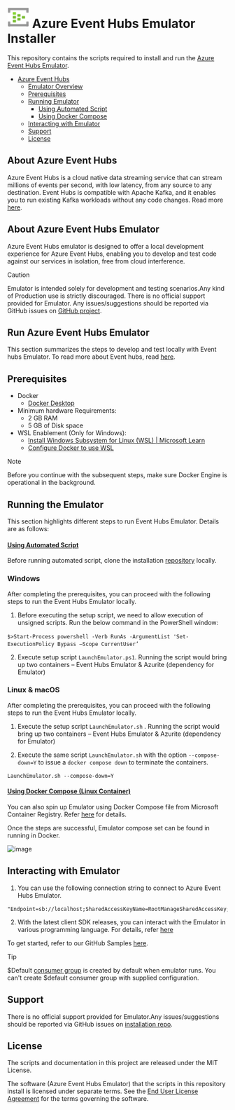 
 # <img src="https://raw.githubusercontent.com/Azure/azure-event-hubs-emulator-installer/main/azure-eventhubs-emulator.svg" alt="Event-Hubs Logo" width="50">    Azure Event Hubs Emulator Installer

This repository contains the scripts required to install and run the  [Azure Event Hubs Emulator](https://learn.microsoft.com/en-us/azure/event-hubs/overview-emulator).

- [Azure Event Hubs](#About-Azure-Event-Hubs)
  - [Emulator Overview](#About-Azure-Event-Hubs-Emulator)
  - [Prerequisites](#Prerequisites)
  - [Running Emulator](#Running-the-emulator)
    - [Using Automated Script](#Using-Automated-Script)
    - [Using Docker Compose](#Using-Docker-Compose-Linux-Container)
  - [Interacting with Emulator](#Interacting-with-emulator)
  - [Support](#Support)
  - [License](#License)

## About Azure Event Hubs

Azure Event Hubs is a cloud native data streaming service that can stream millions of events per second, with low latency, from any source to any destination. Event Hubs is compatible with Apache Kafka, and it enables you to run existing Kafka workloads without any code changes. Read more [here](https://learn.microsoft.com/en-us/azure/event-hubs/event-hubs-about).

## About Azure Event Hubs Emulator 

Azure Event Hubs emulator is designed to offer a local development experience for Azure Event Hubs, enabling you to develop and test code against our services in isolation, free from cloud interference.

>[!CAUTION]
>Emulator is intended solely for development and testing scenarios.Any kind of Production use is strictly discouraged. There is no official support provided for Emulator.
> Any issues/suggestions should be reported via GitHub issues on [GitHub project](https://github.com/Azure/azure-event-hubs-emulator-installer/issues).
## Run Azure Event Hubs Emulator 

This section summarizes the steps to develop and test locally with Event hubs Emulator. To read more about Event hubs, read [here](event-hubs-about.md).

## Prerequisites

- Docker 
  - [Docker Desktop](https://docs.docker.com/desktop/install/windows-install/#:~:text=Install%20Docker%20Desktop%20on%20Windows%201%20Download%20the,on%20your%20choice%20of%20backend.%20...%20More%20items) 
- Minimum hardware Requirements:
  - 2 GB RAM
  - 5 GB of Disk space
- WSL Enablement (Only for Windows):
  - [Install Windows Subsystem for Linux (WSL) | Microsoft Learn](https://learn.microsoft.com/en-us/windows/wsl/install)
  -  [Configure Docker to use WSL](https://docs.docker.com/desktop/wsl/#:~:text=Turn%20on%20Docker%20Desktop%20WSL%202%201%20Download,engine%20..%20...%206%20Select%20Apply%20%26%20Restart.)

>[!NOTE]
>Before you continue with the subsequent steps, make sure Docker Engine is operational in the background.

## Running the Emulator 

This section highlights different steps to run Event Hubs Emulator. Details are as follows:

#### [Using Automated Script](#tab/automated-script)

 Before running automated script, clone the installation [repository](https://github.com/Azure/azure-event-hubs-emulator-installer) locally.
 
### Windows
After completing the prerequisites, you can proceed with the following steps to run the Event Hubs Emulator locally. 
1. Before executing the setup script, we need to allow execution of unsigned scripts. Run the below command in the PowerShell window:

`$>Start-Process powershell -Verb RunAs -ArgumentList 'Set-ExecutionPolicy Bypass –Scope CurrentUser’`

2. Execute setup script `LaunchEmulator.ps1`. Running the script would bring up two containers – Event Hubs Emulator & Azurite (dependency for Emulator)

### Linux & macOS
After completing the prerequisites, you can proceed with the following steps to run the Event Hubs Emulator locally. 

1. Execute the setup script `LaunchEmulator.sh` . Running the script would  bring up two containers – Event Hubs Emulator & Azurite (dependency for Emulator)

1. Execute the same script `LaunchEmulator.sh` with the option `--compose-down=Y` to issue a `docker compose down` to terminate the containers.

```shell
LaunchEmulator.sh --compose-down=Y
```

#### [Using Docker Compose (Linux Container)](#tab/docker-linux-container)

You can also spin up Emulator using Docker Compose file from Microsoft Container Registry. Refer [here](https://mcr.microsoft.com/en-us/product/azure-messaging/eventhubs-emulator/about#usage) for details. 

Once the steps are successful, Emulator compose set can be found in running in Docker.

![image](https://github.com/Azure/azure-event-hubs-emulator-installer/assets/62641016/f7c8d2ad-dea1-4fd5-84b6-8f105ce2b602)

## Interacting with Emulator

1. You can use the following connection string to connect to Azure Event Hubs Emulator.
```
"Endpoint=sb://localhost;SharedAccessKeyName=RootManageSharedAccessKey;SharedAccessKey=SAS_KEY_VALUE;UseDevelopmentEmulator=true;"
```
2. With the latest client SDK releases, you can interact with the Emulator in various programming language. For details, refer [here](https://learn.microsoft.com/en-us/azure/event-hubs/sdks#client-sdks)

To get started, refer to our GitHub Samples [here](https://github.com/Azure/azure-event-hubs-emulator-installer/tree/main/Sample-Code-Snippets).
  
>[!TIP]
> $Default [consumer group](https://learn.microsoft.com/en-us/azure/event-hubs/event-hubs-features#consumer-groups) is created by default when emulator runs. You can't create $default consumer group with supplied configuration.
## Support

There is no official support provided for Emulator.Any issues/suggestions should be reported via GitHub issues on [installation repo](https://github.com/Azure/azure-event-hubs-emulator-installer/issues).

## License

The scripts and documentation in this project are released under the MIT License.

The software (Azure Event Hubs Emulator) that the scripts in this repository install is licensed under separate terms. See the [End User License Agreement](https://github.com/Azure/azure-event-hubs-emulator-installer/blob/main/EMULATOR_EULA.md) for the terms governing the software.






   


